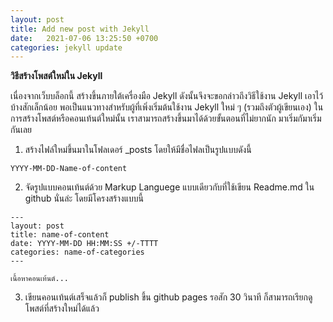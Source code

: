 ```yaml
---
layout: post
title: Add new post with Jekyll
date:   2021-07-06 13:25:50 +0700
categories: jekyll update
---
```


**วิธีสร้างโพสต์ใหม่ใน Jekyll**

เนื่องจากเว็บบล็อกนี้ สร้างขึ้นภายใต้เครื่องมือ Jekyll ดังนั้นจึงจะขอกล่าวถึงวิธีใช้งาน Jekyll เอาไว้บ้างสักเล็กน้อย พอเป็นแนวทางสำหรับผู้ที่เพิ่งเริ่มต้นใช้งาน Jekyll ใหม่ ๆ (รวมถึงตัวผู้เขียนเอง) ในการสร้างโพสต์หรือคอนเท้นต์ใหม่นั้น เราสามารถสร้างขึ้นมาได้ด้วยขั้นตอนที่ไม่ยากนัก มาเริ่มกัมาเริ่มกันเลย

1. สร้างไฟล์ใหม่ขึ้นมาในโฟลเดอร์ _posts โดยให้มีชื่อไฟลเป็นรูปแบบดังนี้

```
YYYY-MM-DD-Name-of-content
```

2. จัดรูปแบบคอนเท้นต์ด้วย Markup Languege แบบเดียวกับที่ใช้เขียน Readme.md ใน github นั่นล่ะ โดยมีโครงสร้างแบบนี้

```
---
layout: post
title: name-of-content
date: YYYY-MM-DD HH:MM:SS +/-TTTT
categories: name-of-categories
---

เนื้อหาคอนเท้นต์...
```

3. เขียนคอนเท้นต์เสร็จแล้วก็ publish ขึ้น github pages รอสัก 30 วินาที ก็สามารถเรียกดูโพสต์ที่สร้างใหม่ได้แล้ว
